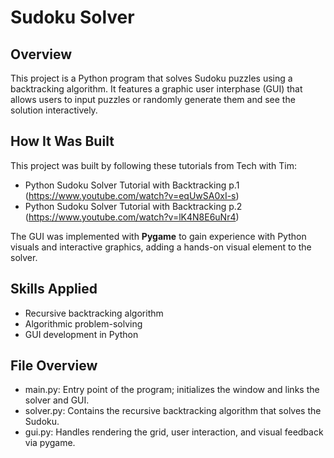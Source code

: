 # Sudoku Solver 

## Overview 
This project is a Python program that solves Sudoku puzzles using a backtracking algorithm. It features a graphic user interphase (GUI) that allows users to input puzzles or randomly generate them and see the solution interactively.

## How It Was Built 
This project was built by following these tutorials from Tech with Tim:
  - Python Sudoku Solver Tutorial with Backtracking p.1 (https://www.youtube.com/watch?v=eqUwSA0xI-s)
  - Python Sudoku Solver Tutorial with Backtracking p.2 (https://www.youtube.com/watch?v=lK4N8E6uNr4)

The GUI was implemented with **Pygame** to gain experience with Python visuals and interactive graphics, adding a hands-on visual element to the solver. 

## Skills Applied 
- Recursive backtracking algorithm 
- Algorithmic problem-solving 
- GUI development in Python

## File Overview 
- main.py: Entry point of the program; initializes the window and links the solver and GUI.
- solver.py: Contains the recursive backtracking algorithm that solves the Sudoku.
- gui.py: Handles rendering the grid, user interaction, and visual feedback via pygame. 
